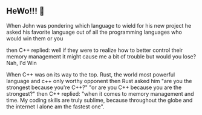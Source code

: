 ## HeWo!!! 👋

When John was pondering 
which language to wield for his new project
he asked his favorite language
out of all the programming languages
who would win them or you

then C++ replied:
well if they were to realize how to better control 
their memory management
it might cause me a bit of trouble
but would you lose?
Nah, I'd Win

When C++ was on its way to the top.
Rust, the world most powerful language
and c++ only worthy opponent
then Rust asked him
"are you the strongest because you're C++?"
"or are you C++ because you are the strongest?"
then C++ replied:
"when it comes to memory management and time. 
My coding skills are truly sublime, because throughout the globe and the internet
I alone am the fastest one".









<!--
**CSV-Alex/CSV-Alex** is a ✨ _special_ ✨ repository because its `README.md` (this file) appears on your GitHub profile.

Here are some ideas to get you started:

- 🔭 I’m currently working on ...
- 🌱 I’m currently learning ...
- 👯 I’m looking to collaborate on ...
- 🤔 I’m looking for help with ...
- 💬 Ask me about ...
- 📫 How to reach me: ...
- 😄 Pronouns: ...
- ⚡ Fun fact: ...
-->
